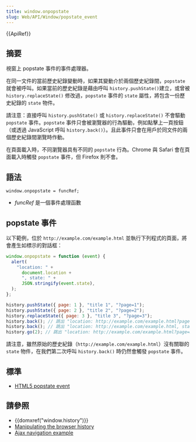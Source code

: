 ```yaml
---
title: window.onpopstate
slug: Web/API/Window/popstate_event
---
```


{{ApiRef}}

## 摘要

視窗上 popstate 事件的事件處理器。

在同一文件的當前歷史紀錄變動時，如果其變動介於兩個歷史紀錄間，`popstate` 就會被呼叫。如果當前的歷史紀錄是藉由呼叫 `history.pushState()`建立，或曾被 `history.replaceState()` 修改過，`popstate` 事件的 `state` 屬性，將包含一份歷史紀錄的 `state` 物件。

請注意：直接呼叫 `history.pushState()` 或 `history.replaceState()` 不會驅動 `popstate` 事件。`popstate` 事件只會被瀏覽器的行為驅動，例如點擊上一頁按鈕（或透過 JavaScript 呼叫 `history.back()`）。且此事件只會在用戶於同文件的兩個歷史紀錄間瀏覽時作動。

在頁面載入時，不同瀏覽器具有不同的 `popstate` 行為。Chrome 與 Safari 會在頁面載入時觸發 `popstate` 事件，但 Firefox 則不會。

## 語法

```plain
window.onpopstate = funcRef;
```

- _funcRef_ 是一個事件處理函數

## popstate 事件

以下範例，位於 `http://example.com/example.html` 並執行下列程式的頁面，將會產生如標示的對話框：

```js
window.onpopstate = function (event) {
  alert(
    "location: " +
      document.location +
      ", state: " +
      JSON.stringify(event.state),
  );
};

history.pushState({ page: 1 }, "title 1", "?page=1");
history.pushState({ page: 2 }, "title 2", "?page=2");
history.replaceState({ page: 3 }, "title 3", "?page=3");
history.back(); // 跳出 "location: http://example.com/example.html?page=1, state: {"page":1}"
history.back(); // 跳出 "location: http://example.com/example.html, state: null
history.go(2); // 跳出 "location: http://example.com/example.html?page=3, state: {"page":3}
```

請注意，雖然原始的歷史紀錄（`http://example.com/example.html`）沒有關聯的 `state` 物件，在我們第二次呼叫 `history.back()` 時仍然會觸發 `popstate` 事件。

## 標準

- [HTML5 popstate event](http://www.whatwg.org/specs/web-apps/current-work/#handler-window-onpopstate)

## 請參照

- {{domxref("window.history")}}
- [Manipulating the browser history](/zh-TW/docs/Web/Guide/DOM/Manipulating_the_browser_history)
- [Ajax navigation example](/zh-TW/docs/Web/Guide/DOM/Manipulating_the_browser_history/Example)
